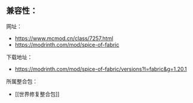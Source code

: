 兼容性：
- 

网址：
- https://www.mcmod.cn/class/7257.html
- https://modrinth.com/mod/spice-of-fabric

下载地址：
- https://modrinth.com/mod/spice-of-fabric/versions?l=fabric&g=1.20.1

所属整合包：
- [[世界修复整合包]]